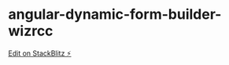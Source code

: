# angular-dynamic-form-builder-wizrcc

[Edit on StackBlitz ⚡️](https://stackblitz.com/edit/angular-dynamic-form-builder-wizrcc)